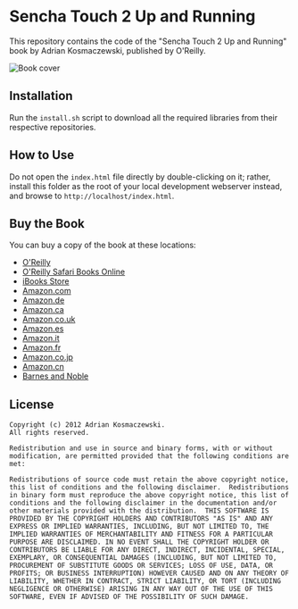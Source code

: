 Sencha Touch 2 Up and Running
=============================

This repository contains the code of the "Sencha Touch 2 Up and Running"
book by Adrian Kosmaczewski, published by O'Reilly.

![Book cover](http://akamaicovers.oreilly.com/images/0636920026877/cat.gif)

Installation
------------

Run the `install.sh` script to download all the required libraries from
their respective repositories.

How to Use
----------

Do not open the `index.html` file directly by double-clicking on it;
rather, install this folder as the root of your local development
webserver instead, and browse to `http://localhost/index.html`.

Buy the Book
------------

You can buy a copy of the book at these locations:

- [O'Reilly](http://shop.oreilly.com/product/0636920026877.do)
- [O'Reilly Safari Books Online](http://my.safaribooksonline.com/book/programming/javascript/9781449339371)
- [iBooks Store](https://itunes.apple.com/us/book/sencha-touch-2-up-and-running/id610869809?mt=11)
- [Amazon.com](http://www.amazon.com/Sencha-Touch-2-Up-Running/dp/1449339387)
- [Amazon.de](http://www.amazon.de/Sencha-Touch-2-Up-Running/dp/1449339387)
- [Amazon.ca](http://www.amazon.ca/Sencha-Touch-2-Up-Running/dp/1449339387)
- [Amazon.co.uk](http://www.amazon.co.uk/Sencha-Touch-2-Up-Running/dp/1449339387)
- [Amazon.es](http://www.amazon.es/Sencha-Touch-2-Up-Running/dp/1449339387)
- [Amazon.it](http://www.amazon.it/Sencha-Touch-2-Up-Running/dp/1449339387)
- [Amazon.fr](http://www.amazon.fr/Sencha-Touch-2-Up-Running/dp/1449339387)
- [Amazon.co.jp](http://www.amazon.co.jp/Sencha-Touch-2-Up-Running/dp/1449339387)
- [Amazon.cn](http://www.amazon.cn/Sencha-Touch-2-Up-Running/dp/1449339387)
- [Barnes and Noble](http://www.barnesandnoble.com/w/sencha-touch-2-up-and-running-adrian-kosmaczewski/1114198364)

License
-------

    Copyright (c) 2012 Adrian Kosmaczewski. 
    All rights reserved.

    Redistribution and use in source and binary forms, with or without
    modification, are permitted provided that the following conditions are
    met:

    Redistributions of source code must retain the above copyright notice,
    this list of conditions and the following disclaimer.  Redistributions
    in binary form must reproduce the above copyright notice, this list of
    conditions and the following disclaimer in the documentation and/or
    other materials provided with the distribution.  THIS SOFTWARE IS
    PROVIDED BY THE COPYRIGHT HOLDERS AND CONTRIBUTORS "AS IS" AND ANY
    EXPRESS OR IMPLIED WARRANTIES, INCLUDING, BUT NOT LIMITED TO, THE
    IMPLIED WARRANTIES OF MERCHANTABILITY AND FITNESS FOR A PARTICULAR
    PURPOSE ARE DISCLAIMED. IN NO EVENT SHALL THE COPYRIGHT HOLDER OR
    CONTRIBUTORS BE LIABLE FOR ANY DIRECT, INDIRECT, INCIDENTAL, SPECIAL,
    EXEMPLARY, OR CONSEQUENTIAL DAMAGES (INCLUDING, BUT NOT LIMITED TO,
    PROCUREMENT OF SUBSTITUTE GOODS OR SERVICES; LOSS OF USE, DATA, OR
    PROFITS; OR BUSINESS INTERRUPTION) HOWEVER CAUSED AND ON ANY THEORY OF
    LIABILITY, WHETHER IN CONTRACT, STRICT LIABILITY, OR TORT (INCLUDING
    NEGLIGENCE OR OTHERWISE) ARISING IN ANY WAY OUT OF THE USE OF THIS
    SOFTWARE, EVEN IF ADVISED OF THE POSSIBILITY OF SUCH DAMAGE.

